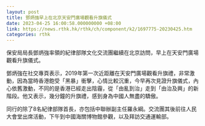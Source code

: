```yaml
---
layout: post
title: 鄧炳強早上在北京天安門廣場觀看升旗儀式
date: 2023-04-25 16:00:58.000000000 +08:00
link: https://news.rthk.hk/rthk/ch/component/k2/1697775-20230425.htm
categories: rthk
---
```


保安局局長鄧炳強率領的紀律部隊文化交流團繼續在北京訪問，早上在天安門廣場觀看升旗儀式。

鄧炳強在社交專頁表示，2019年第一次近距離在天安門廣場觀看升旗禮，非常激動，因為當時香港飽受「黑暴」衝擊，心情比較沉重，今早再次見證升旗儀式，內心依舊激動，不同的是香港已經走出陰霾，從「由亂到治」走到「由治及興」的新階段。他又表示，幾分鐘的升旗禮，感到身為中國人無盡的驕傲。

同行的除了8名紀律部隊首長，亦包括中聯辦副主任羅永綱。交流團其後前往人民大會堂出席活動，下午到中國海關博物館參觀，以及拜訪交通運輸部。
